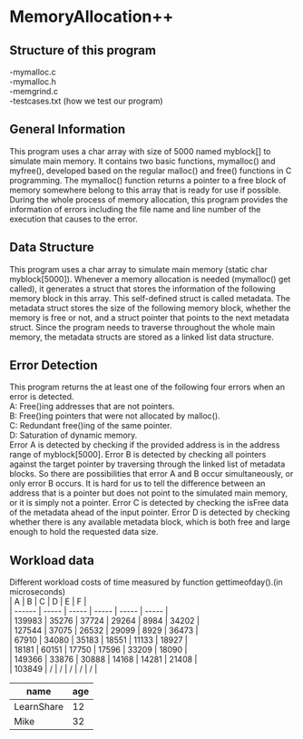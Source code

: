 # MemoryAllocation++
##  Structure of this program
-mymalloc.c  
-mymalloc.h  
-memgrind.c  
-testcases.txt (how we test our program)
## General Information
This program uses a char array with size of 5000 named myblock[] to simulate
main memory. It contains two basic functions, mymalloc() and myfree(), developed
based on the regular malloc() and free() functions in C programming. The mymalloc()
function returns a pointer to a free block of memory somewhere belong to this array
that is ready for use if possible. During the whole process of memory allocation, this
program provides the information of errors including the file name and line number of
the execution that causes to the error.
## Data Structure
This program uses a char array to simulate main memory (static char
myblock[5000]). Whenever a memory allocation is needed (mymalloc() get called), it
generates a struct that stores the information of the following memory block in this
array. This self-defined struct is called metadata. The metadata struct stores the size of
the following memory block, whether the memory is free or not, and a struct pointer
that points to the next metadata struct. Since the program needs to traverse throughout
the whole main memory, the metadata structs are stored as a linked list data structure.
## Error Detection
This program returns the at least one of the following four errors when an error is
detected.  
A: Free()ing addresses that are not pointers.  
B: Free()ing pointers that were not allocated by malloc().  
C: Redundant free()ing of the same pointer.  
D: Saturation of dynamic memory.  
Error A is detected by checking if the provided address is in the address range of
myblock[5000]. Error B is detected by checking all pointers against the target pointer
by traversing through the linked list of metadata blocks. So there are possibilities that
error A and B occur simultaneously, or only error B occurs. It is hard for us to tell the
difference between an address that is a pointer but does not point to the simulated
main memory, or it is simply not a pointer. Error C is detected by checking the isFree
data of the metadata ahead of the input pointer. Error D is detected by checking
whether there is any available metadata block, which is both free and large enough to
hold the requested data size.
##  Workload data
Different workload costs of time measured by function gettimeofday().(in microseconds)  
| A      | B     | C     | D     | E     | F     |  
| ------ | ----- | ----- | ----- | ----- | ----- |  
| 139983 | 35276 | 37724 | 29264 | 8984  | 34202 |  
| 127544 | 37075 | 26532 | 29099 | 8929  | 36473 |  
| 67910  | 34080 | 35183 | 18551 | 11133 | 18927 |  
| 18181  | 60151 | 17750 | 17596 | 33209 | 18090 |  
| 149366 | 33876 | 30888 | 14168 | 14281 | 21408 |  
| 103849 | /     | /     | /     | /     | /     |  

|    name    | age |
| ---------- | --- |
| LearnShare |  12 |
| Mike       |  32 |
